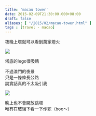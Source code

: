 ```yaml
---
title: 'macau tower'
date: 2015-02-09T21:30:00.000+08:00
draft: false
aliases: [ "/2015/02/macau-tower.html" ]
tags : [travel - macao]
---
```


夜晚上塔就可以看到萬家燈火  

[![](https://farm9.staticflickr.com/8609/16276515118_d954d2d8fb_z.jpg)](https://farm9.staticflickr.com/8609/16276515118_d954d2d8fb_z.jpg)

塔底的lego很吸睛  
  
不過澳門的夜景  
只是一條條長公路  
說實話真的不太吸引我  

[![](https://farm8.staticflickr.com/7421/16438218356_0221c5f18f_z.jpg)](https://farm8.staticflickr.com/7421/16438218356_0221c5f18f_z.jpg)

晚上也不會開放跳塔  
唯有在玻璃下看一下作罷（boo～）